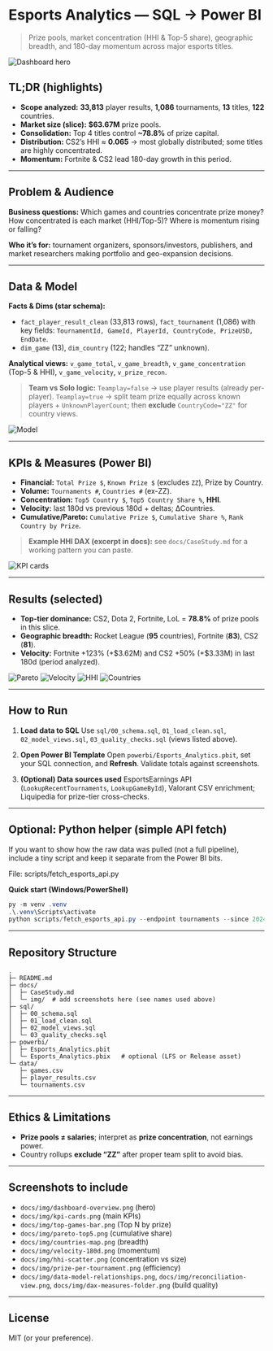 # Esports Analytics — SQL → Power BI

> Prize pools, market concentration (HHI & Top-5 share), geographic breadth, and 180-day momentum across major esports titles.

![Dashboard hero](docs/img/dashboard-overview.png)

## TL;DR (highlights)

* **Scope analyzed:** **33,813** player results, **1,086** tournaments, **13** titles, **122** countries.&#x20;
* **Market size (slice):** **\$63.67M** prize pools.&#x20;
* **Consolidation:** Top 4 titles control **\~78.8%** of prize capital.&#x20;
* **Distribution:** CS2’s HHI ≈ **0.065** → most globally distributed; some titles are highly concentrated.&#x20;
* **Momentum:** Fortnite & CS2 lead 180-day growth in this period.&#x20;

---

## Problem & Audience

**Business questions:** Which games and countries concentrate prize money? How concentrated is each market (HHI/Top-5)? Where is momentum rising or falling?&#x20;

**Who it’s for:** tournament organizers, sponsors/investors, publishers, and market researchers making portfolio and geo-expansion decisions.

---

## Data & Model

**Facts & Dims (star schema):**

* `fact_player_result_clean` (33,813 rows), `fact_tournament` (1,086) with key fields: `TournamentId, GameId, PlayerId, CountryCode, PrizeUSD, EndDate`.&#x20;
* `dim_game` (13), `dim_country` (122; handles “ZZ” unknown).&#x20;

**Analytical views:** `v_game_total`, `v_game_breadth`, `v_game_concentration` (Top-5 & HHI), `v_game_velocity`, `v_prize_recon`.&#x20;

> **Team vs Solo logic:** `Teamplay=false` → use player results (already per-player). `Teamplay=true` → split team prize equally across known players + `UnknownPlayerCount`; then **exclude** `CountryCode="ZZ"` for country views. &#x20;

![Model](docs/img/data-model-relationships.png)

---

## KPIs & Measures (Power BI)

* **Financial:** `Total Prize $`, `Known Prize $` (excludes `ZZ`), Prize by Country.&#x20;
* **Volume:** `Tournaments #`, `Countries #` (ex-ZZ).&#x20;
* **Concentration:** `Top5 Country $`, `Top5 Country Share %`, **HHI**.&#x20;
* **Velocity:** last 180d vs previous 180d + deltas; ΔCountries.&#x20;
* **Cumulative/Pareto:** `Cumulative Prize $`, `Cumulative Share %`, `Rank Country by Prize`.&#x20;

> **Example HHI DAX (excerpt in docs):** see `docs/CaseStudy.md` for a working pattern you can paste.&#x20;

![KPI cards](docs/img/kpi-cards.png)

---

## Results (selected)

* **Top-tier dominance:** CS2, Dota 2, Fortnite, LoL = **78.8%** of prize pools in this slice.&#x20;
* **Geographic breadth:** Rocket League (**95** countries), Fortnite (**83**), CS2 (**81**).&#x20;
* **Velocity:** Fortnite +123% (+\$3.62M) and CS2 +50% (+\$3.33M) in last 180d (period analyzed).&#x20;

![Pareto](docs/img/pareto-top5.png) ![Velocity](docs/img/velocity-180d.png)
![HHI](docs/img/hhi-scatter.png) ![Countries](docs/img/countries-map.png)

---

## How to Run

1. **Load data to SQL**
   Use `sql/00_schema.sql`, `01_load_clean.sql`, `02_model_views.sql`, `03_quality_checks.sql` (views listed above).&#x20;

2. **Open Power BI Template**
   Open `powerbi/Esports_Analytics.pbit`, set your SQL connection, and **Refresh**. Validate totals against screenshots.

3. **(Optional) Data sources used**
   EsportsEarnings API (`LookupRecentTournaments`, `LookupGameById`), Valorant CSV enrichment; Liquipedia for prize-tier cross-checks.&#x20;

---
## Optional: Python helper (simple API fetch)

If you want to show how the raw data was pulled (not a full pipeline), include a tiny script and keep it separate from the Power BI bits.

File: scripts/fetch_esports_api.py

**Quick start (Windows/PowerShell)**

```powershell
py -m venv .venv
.\.venv\Scripts\activate
python scripts/fetch_esports_api.py --endpoint tournaments --since 2024-01-01 --out data/raw/tournaments.json
```
---

## Repository Structure

```
.
├─ README.md
├─ docs/
│  ├─ CaseStudy.md
│  └─ img/  # add screenshots here (see names used above)
├─ sql/
│  ├─ 00_schema.sql
│  ├─ 01_load_clean.sql
│  ├─ 02_model_views.sql
│  └─ 03_quality_checks.sql
├─ powerbi/
│  ├─ Esports_Analytics.pbit
│  └─ Esports_Analytics.pbix   # optional (LFS or Release asset)
└─ data/
   ├─ games.csv
   ├─ player_results.csv
   └─ tournaments.csv
```

---

## Ethics & Limitations

* **Prize pools ≠ salaries**; interpret as **prize concentration**, not earnings power.&#x20;
* Country rollups **exclude “ZZ”** after proper team split to avoid bias.&#x20;

---

## Screenshots to include

* `docs/img/dashboard-overview.png` (hero)
* `docs/img/kpi-cards.png` (main KPIs)
* `docs/img/top-games-bar.png` (Top N by prize)
* `docs/img/pareto-top5.png` (cumulative share)
* `docs/img/countries-map.png` (breadth)
* `docs/img/velocity-180d.png` (momentum)
* `docs/img/hhi-scatter.png` (concentration vs size)
* `docs/img/prize-per-tournament.png` (efficiency)
* `docs/img/data-model-relationships.png`, `docs/img/reconciliation-view.png`, `docs/img/dax-measures-folder.png` (build quality)

---

## License

MIT (or your preference).

